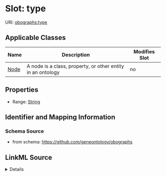 

# Slot: type

URI: [obographs:type](https://github.com/geneontology/obographs/type)



<!-- no inheritance hierarchy -->





## Applicable Classes

| Name | Description | Modifies Slot |
| --- | --- | --- |
| [Node](Node.md) | A node is a class, property, or other entity in an ontology |  no  |







## Properties

* Range: [String](String.md)





## Identifier and Mapping Information







### Schema Source


* from schema: https://github.com/geneontology/obographs




## LinkML Source

<details>
```yaml
name: type
from_schema: https://github.com/geneontology/obographs
rank: 1000
alias: type
domain_of:
- Node
range: string

```
</details>